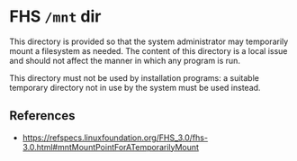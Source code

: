 # FHS `/mnt` dir

This directory is provided so that the system administrator may temporarily mount a filesystem as needed. The content of this directory is a local issue and should not affect the manner in which any program is run.

This directory must not be used by installation programs: a suitable temporary directory not in use by the system must be used instead.

## References

- https://refspecs.linuxfoundation.org/FHS_3.0/fhs-3.0.html#mntMountPointForATemporarilyMount

